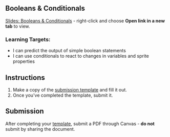 ---
---

[//]: # ( <p><iframe src="https://douglasurner.github.io/GDP1/units/2/assignments/U2.3-booleans/" width="100%" height="666px"></iframe></p> )

## Booleans & Conditionals

[slides]: https://docs.google.com/presentation/d/1Yl01aeyJXc7pOkDCNa1P8xo1_t08LdUhYpFcAHa50NA/edit?usp=sharing
[template]: https://docs.google.com/document/d/1A2B1EDhRhgxUCseBPQ_su1A0qBTstVVh2o8BUFbgBBA/edit?usp=sharing

[Slides: Booleans & Conditionals][slides] - right-click and choose **Open link in a new tab** to view.

### Learning Targets:

* I can predict the output of simple boolean statements
* I can use conditionals to react to changes in variables and sprite properties

## Instructions

1. Make a copy of the [submission template][template] and fill it out.
1. Once you've completed the template, submit it.

## Submission

After completing your [template][], submit a PDF through Canvas - **do not** submit by sharing the document.

